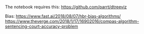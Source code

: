 The notebook requires this:
https://github.com/parrt/dtreeviz

Bias:
https://www.fast.ai/2018/08/07/hbr-bias-algorithms/
https://www.theverge.com/2018/1/17/16902016/compas-algorithm-sentencing-court-accuracy-problem
